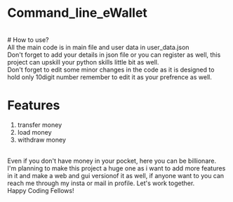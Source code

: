 # Command_line_eWallet
<br>
# How to use?
<br>
All the main code is in main file and user data in user_data.json
<br>
Don't forget to add your details in json file or you can register as well, this project can upskill your python skills little bit as well.
<br>
Don't forget to edit some minor changes in the code as it is designed to hold only 10digit number remember to edit it as your prefrence as well.

# Features
1. transfer money 
2. load money
3. withdraw money
<br>
Even if you don't have money in your pocket, here you can be billionare.
<br>
I'm planning to make this project a huge one as i want to add more features in it and make a web and gui versionof it as well, if anyone want to you can reach me through my insta or mail in profile. Let's work together.
<br>
Happy Coding Fellows!